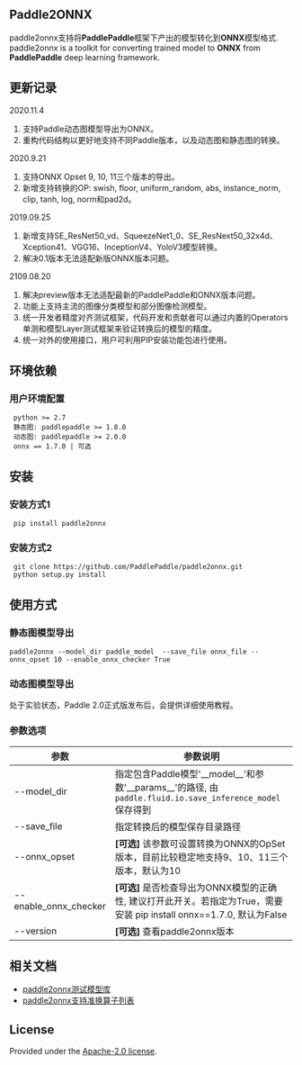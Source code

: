 ## Paddle2ONNX

paddle2onnx支持将**PaddlePaddle**框架下产出的模型转化到**ONNX**模型格式.
paddle2onnx is a toolkit for converting trained model to **ONNX** from **PaddlePaddle** deep learning framework.

## 更新记录

2020.11.4
1. 支持Paddle动态图模型导出为ONNX。
2. 重构代码结构以更好地支持不同Paddle版本，以及动态图和静态图的转换。

2020.9.21
1. 支持ONNX Opset 9, 10, 11三个版本的导出。
2. 新增支持转换的OP: swish, floor, uniform_random, abs, instance_norm, clip, tanh, log, norm和pad2d。

2019.09.25
1. 新增支持SE_ResNet50_vd、SqueezeNet1_0、SE_ResNext50_32x4d、Xception41、VGG16、InceptionV4、YoloV3模型转换。
2. 解决0.1版本无法适配新版ONNX版本问题。

2109.08.20
1. 解决preview版本无法适配最新的PaddlePaddle和ONNX版本问题。
2. 功能上支持主流的图像分类模型和部分图像检测模型。
3. 统一开发者精度对齐测试框架，代码开发和贡献者可以通过内置的Operators单测和模型Layer测试框架来验证转换后的模型的精度。
4. 统一对外的使用接口，用户可利用PIP安装功能包进行使用。

## 环境依赖

### 用户环境配置

     python >= 2.7  
     静态图: paddlepaddle >= 1.8.0
     动态图: paddlepaddle >= 2.0.0
     onnx == 1.7.0 | 可选

##  安装
###  安装方式1

     pip install paddle2onnx

### 安装方式2

     git clone https://github.com/PaddlePaddle/paddle2onnx.git
     python setup.py install

##  使用方式
### 静态图模型导出

    paddle2onnx --model_dir paddle_model  --save_file onnx_file --onnx_opset 10 --enable_onnx_checker True

### 动态图模型导出

处于实验状态，Paddle 2.0正式版发布后，会提供详细使用教程。

### 参数选项
| 参数 |参数说明 |
|----------|--------------|
|--model_dir | 指定包含Paddle模型'\_\_model\_\_'和参数'\_\_params\_\_'的路径, 由`paddle.fluid.io.save_inference_model`保存得到|
|--save_file | 指定转换后的模型保存目录路径 |
|--onnx_opset | **[可选]** 该参数可设置转换为ONNX的OpSet版本，目前比较稳定地支持9、10、11三个版本，默认为10 |
|--enable_onnx_checker| **[可选]**  是否检查导出为ONNX模型的正确性, 建议打开此开关。若指定为True，需要安装 pip install onnx==1.7.0, 默认为False|
|--version |**[可选]** 查看paddle2onnx版本 |

##  相关文档

- [paddle2onnx测试模型库](docs/model_zoo.md)
- [paddle2onnx支持准换算子列表](docs/op_list.md)


## License
Provided under the [Apache-2.0 license](https://github.com/PaddlePaddle/paddle-onnx/blob/develop/LICENSE).
